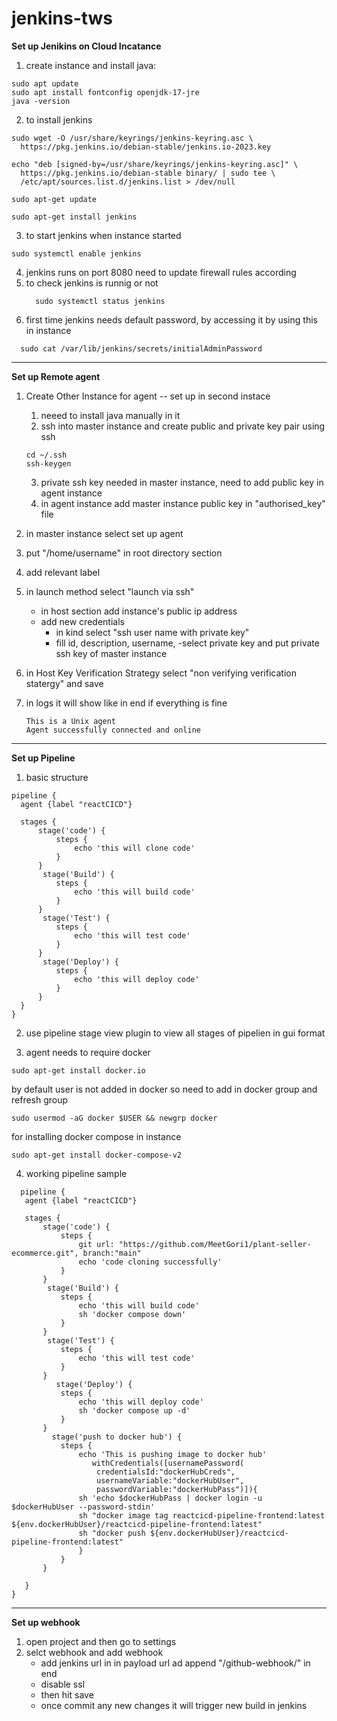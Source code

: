 # jenkins-tws
**Set up Jenikins on Cloud Incatance**

1. create instance and install java:

```
sudo apt update
sudo apt install fontconfig openjdk-17-jre
java -version
```

2. to install jenkins
```
sudo wget -O /usr/share/keyrings/jenkins-keyring.asc \
  https://pkg.jenkins.io/debian-stable/jenkins.io-2023.key

echo "deb [signed-by=/usr/share/keyrings/jenkins-keyring.asc]" \
  https://pkg.jenkins.io/debian-stable binary/ | sudo tee \
  /etc/apt/sources.list.d/jenkins.list > /dev/null

sudo apt-get update

sudo apt-get install jenkins
```

3. to start jenkins when instance started
```
sudo systemctl enable jenkins
```

4. jenkins runs on port 8080 need to update firewall rules according
5. to check jenkins is runnig or not
   ```
     sudo systemctl status jenkins
    ```
7. first time jenkins needs default password, by accessing it by using this in instance 
 ```
   sudo cat /var/lib/jenkins/secrets/initialAdminPassword
```
---

**Set up Remote agent**

1. Create Other Instance for agent
   -- set up in second instace
   1. neeed to install java manually in it
   2. ssh into master instance and create public and private key pair using ssh
    ```
    cd ~/.ssh
    ssh-keygen
    ```
    3. private ssh key needed in master instance, need to add public key in agent instance
    4. in agent instance add master instance public key in "authorised_key" file 

2. in master instance select set up agent
3. put "/home/username" in root directory section
4. add relevant label
5. in launch method select "launch via ssh"
    - in host section add instance's public ip address
    - add new credentials
       - in kind select "ssh user name with private key"
       - fill id, description, username,
       -select private key and put private ssh key of master instance
6. in Host Key Verification Strategy select "non verifying verification statergy" and save
7. in logs it will show like in end if everything is fine
     ```
    This is a Unix agent
    Agent successfully connected and online
    ```
---
**Set up Pipeline**

1. basic structure
  ```
pipeline {
    agent {label "reactCICD"}

    stages {
        stage('code') {
            steps {
                echo 'this will clone code'
            }
        }
         stage('Build') {
            steps {
                echo 'this will build code'
            }
        }
         stage('Test') {
            steps {
                echo 'this will test code'
            }
        }
         stage('Deploy') {
            steps {
                echo 'this will deploy code'
            }
        }
    }
}
```

2. use pipeline stage view plugin to view all stages of pipelien in gui format
  
3. agent needs to require docker
```
sudo apt-get install docker.io
```

by default user is not added in docker so need to add in docker group and refresh group
```
sudo usermod -aG docker $USER && newgrp docker
```

for installing docker compose in instance
```
sudo apt-get install docker-compose-v2
```

4. working pipeline sample
 ```
   pipeline {
    agent {label "reactCICD"}

    stages {
        stage('code') {
            steps {
                git url: "https://github.com/MeetGori1/plant-seller-ecommerce.git", branch:"main"
                echo 'code cloning successfully'
            }
        }
         stage('Build') {
            steps {
                echo 'this will build code'
                sh 'docker compose down'
            }
        }
         stage('Test') {
            steps {
                echo 'this will test code'
            }
        }
           stage('Deploy') {
            steps {
                echo 'this will deploy code'
                sh 'docker compose up -d'
            }
        }
          stage('push to docker hub') {
            steps {
                echo 'This is pushing image to docker hub'
                   withCredentials([usernamePassword(
                    credentialsId:"dockerHubCreds",
                    usernameVariable:"dockerHubUser", 
                    passwordVariable:"dockerHubPass")]){
                sh 'echo $dockerHubPass | docker login -u $dockerHubUser --password-stdin'
                sh "docker image tag reactcicd-pipeline-frontend:latest ${env.dockerHubUser}/reactcicd-pipeline-frontend:latest"
                sh "docker push ${env.dockerHubUser}/reactcicd-pipeline-frontend:latest"
                }
            }
        }
     
    }
}
```

---
**Set up webhook**

1. open project and then go to settings
2. selct webhook and add webhook
   - add jenkins url in in payload url ad append "/github-webhook/" in end
   - disable ssl
   - then hit save
   - once commit any new changes it will trigger new build in jenkins
  
